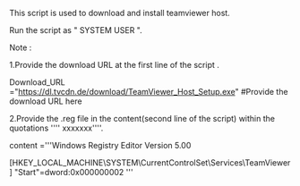 This script is used to download and install teamviewer host.

Run the script as " SYSTEM USER ".

Note :

1.Provide the download URL at the first line of the script .

Download_URL ="https://dl.tvcdn.de/download/TeamViewer_Host_Setup.exe"   #Provide the download URL here

2.Provide the .reg file in the content(second line of the script) within the quotations '''' xxxxxxx''''.  

content ='''Windows Registry Editor Version 5.00                         

[HKEY_LOCAL_MACHINE\SYSTEM\CurrentControlSet\Services\TeamViewer]
"Start"=dword:0x000000002
'''